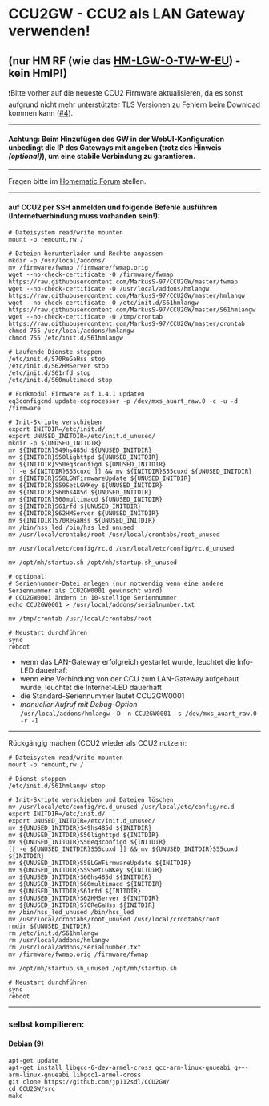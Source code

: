 # CCU2GW - CCU2 als LAN Gateway verwenden!
## (nur HM RF (wie das [HM-LGW-O-TW-W-EU](https://www.elv.de/homematic-funk-lan-gateway.html)) - kein HmIP!)

❗Bitte vorher auf die neueste CCU2 Firmware aktualisieren, da es sonst aufgrund nicht mehr unterstützter TLS Versionen zu Fehlern beim Download kommen kann ([#4](https://github.com/jp112sdl/CCU2GW/issues/4)).

<hr/>

#### Achtung: Beim Hinzufügen des GW in der WebUI-Konfiguration unbedingt die IP des Gateways mit angeben (trotz des Hinweis _(optional)_), um eine stabile Verbindung zu garantieren.

<hr/>

Fragen bitte im [Homematic Forum](https://homematic-forum.de/forum/viewtopic.php?f=43&t=45328) stellen.

<hr/>

#### auf CCU2 per SSH anmelden und folgende Befehle ausführen (Internetverbindung muss vorhanden sein!):
```
# Dateisystem read/write mounten
mount -o remount,rw /

# Dateien herunterladen und Rechte anpassen
mkdir -p /usr/local/addons/
mv /firmware/fwmap /firmware/fwmap.orig
wget --no-check-certificate -O /firmware/fwmap https://raw.githubusercontent.com/MarkusS-97/CCU2GW/master/fwmap
wget --no-check-certificate -O /usr/local/addons/hmlangw https://raw.githubusercontent.com/MarkusS-97/CCU2GW/master/hmlangw
wget --no-check-certificate -O /etc/init.d/S61hmlangw https://raw.githubusercontent.com/MarkusS-97/CCU2GW/master/S61hmlangw
wget --no-check-certificate -O /tmp/crontab https://raw.githubusercontent.com/MarkusS-97/CCU2GW/master/crontab
chmod 755 /usr/local/addons/hmlangw
chmod 755 /etc/init.d/S61hmlangw

# Laufende Dienste stoppen
/etc/init.d/S70ReGaHss stop
/etc/init.d/S62HMServer stop
/etc/init.d/S61rfd stop
/etc/init.d/S60multimacd stop

# Funkmodul Firmware auf 1.4.1 updaten
eq3configcmd update-coprocessor -p /dev/mxs_auart_raw.0 -c -u -d /firmware

# Init-Skripte verschieben
export INITDIR=/etc/init.d/
export UNUSED_INITDIR=/etc/init.d_unused/
mkdir -p ${UNUSED_INITDIR}
mv ${INITDIR}S49hs485d ${UNUSED_INITDIR}
mv ${INITDIR}S50lighttpd ${UNUSED_INITDIR}
mv ${INITDIR}S50eq3configd ${UNUSED_INITDIR}
[[ -e ${INITDIR}S55cuxd ]] && mv ${INITDIR}S55cuxd ${UNUSED_INITDIR}
mv ${INITDIR}S58LGWFirmwareUpdate ${UNUSED_INITDIR}
mv ${INITDIR}S59SetLGWKey ${UNUSED_INITDIR}
mv ${INITDIR}S60hs485d ${UNUSED_INITDIR}
mv ${INITDIR}S60multimacd ${UNUSED_INITDIR}
mv ${INITDIR}S61rfd ${UNUSED_INITDIR}
mv ${INITDIR}S62HMServer ${UNUSED_INITDIR}
mv ${INITDIR}S70ReGaHss ${UNUSED_INITDIR}
mv /bin/hss_led /bin/hss_led_unused
mv /usr/local/crontabs/root /usr/local/crontabs/root_unused

mv /usr/local/etc/config/rc.d /usr/local/etc/config/rc.d_unused

mv /opt/mh/startup.sh /opt/mh/startup.sh_unused

# optional: 
# Seriennummer-Datei anlegen (nur notwendig wenn eine andere Seriennummer als CCU2GW0001 gewünscht wird)
# CCU2GW0001 ändern in 10-stellige Seriennummer
echo CCU2GW0001 > /usr/local/addons/serialnumber.txt

mv /tmp/crontab /usr/local/crontabs/root

# Neustart durchführen
sync
reboot
```
- wenn das LAN-Gateway erfolgreich gestartet wurde, leuchtet die Info-LED dauerhaft
- wenn eine Verbindung von der CCU zum LAN-Gateway aufgebaut wurde, leuchtet die Internet-LED dauerhaft
- die Standard-Seriennummer lautet CCU2GW0001
- _manueller Aufruf mit Debug-Option_ <br/>
`/usr/local/addons/hmlangw -D -n CCU2GW0001 -s /dev/mxs_auart_raw.0 -r -1`


<hr/>

Rückgängig machen (CCU2 wieder als CCU2 nutzen):

```
# Dateisystem read/write mounten
mount -o remount,rw /

# Dienst stoppen
/etc/init.d/S61hmlangw stop

# Init-Skripte verschieben und Dateien löschen
mv /usr/local/etc/config/rc.d_unused /usr/local/etc/config/rc.d
export INITDIR=/etc/init.d/
export UNUSED_INITDIR=/etc/init.d_unused/
mv ${UNUSED_INITDIR}S49hs485d ${INITDIR}
mv ${UNUSED_INITDIR}S50lighttpd ${INITDIR}
mv ${UNUSED_INITDIR}S50eq3configd ${INITDIR}
[[ -e ${UNUSED_INITDIR}S55cuxd ]] && mv ${UNUSED_INITDIR}S55cuxd ${INITDIR}
mv ${UNUSED_INITDIR}S58LGWFirmwareUpdate ${INITDIR}
mv ${UNUSED_INITDIR}S59SetLGWKey ${INITDIR}
mv ${UNUSED_INITDIR}S60hs485d ${INITDIR}
mv ${UNUSED_INITDIR}S60multimacd ${INITDIR}
mv ${UNUSED_INITDIR}S61rfd ${INITDIR}
mv ${UNUSED_INITDIR}S62HMServer ${INITDIR}
mv ${UNUSED_INITDIR}S70ReGaHss ${INITDIR}
mv /bin/hss_led_unused /bin/hss_led
mv /usr/local/crontabs/root_unused /usr/local/crontabs/root
rmdir ${UNUSED_INITDIR}
rm /etc/init.d/S61hmlangw
rm /usr/local/addons/hmlangw
rm /usr/local/addons/serialnumber.txt
mv /firmware/fwmap.orig /firmware/fwmap

mv /opt/mh/startup.sh_unused /opt/mh/startup.sh

# Neustart durchführen
sync
reboot
```

<hr/>


### selbst kompilieren:
#### Debian (9)
```
apt-get update
apt-get install libgcc-6-dev-armel-cross gcc-arm-linux-gnueabi g++-arm-linux-gnueabi libgcc1-armel-cross
git clone https://github.com/jp112sdl/CCU2GW/
cd CCU2GW/src
make
```
